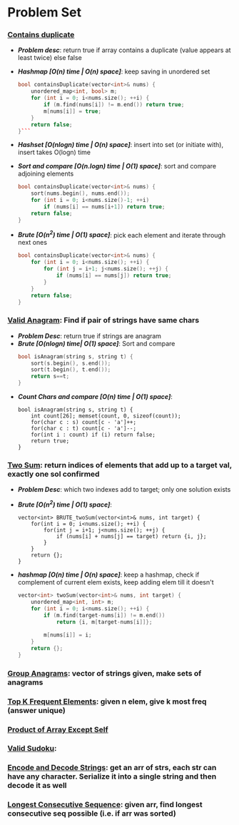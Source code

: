 # Problem Set

### [Contains duplicate](https://leetcode.com/problems/contains-duplicate/)
  - ***Problem desc***: return true if array contains a duplicate (value appears at least twice) else false
  
  - ***Hashmap [O(n) time | O(n) space]***: keep saving in unordered set
      ```cpp
      bool containsDuplicate(vector<int>& nums) {
          unordered_map<int, bool> m;
          for (int i = 0; i<nums.size(); ++i) {
              if (m.find(nums[i]) != m.end()) return true;
              m[nums[i]] = true;
          }
          return false;
      }```
  - ***Hashset [O(nlogn) time | O(n) space]***: insert into set (or initiate with), insert takes O(logn) time
  - ***Sort and compare [O(n.logn) time | O(1) space]***: sort and compare adjoining elements
      ```cpp
      bool containsDuplicate(vector<int>& nums) {
          sort(nums.begin(), nums.end());
          for (int i = 0; i<nums.size()-1; ++i) 
              if (nums[i] == nums[i+1]) return true;
          return false;
      }
      ```
  - ***Brute [O(n<sup>2</sup>) time | O(1) space]***: pick each element and iterate through next ones
      ```cpp
      bool containsDuplicate(vector<int>& nums) {
          for (int i = 0; i<nums.size(); ++i) {
              for (int j = i+1; j<nums.size(); ++j) {
                  if (nums[i] == nums[j]) return true;
              }
          }
          return false;
      }
      ```
</details>

### [**Valid Anagram**](https://leetcode.com/problems/valid-anagram/): Find if pair of strings have same chars
  - ***Problem Desc***: return true if strings are anagram
  - ***Brute [O(nlogn) time| O(1) space]***: Sort and compare
    ```cpp
    bool isAnagram(string s, string t) {
        sort(s.begin(), s.end());
        sort(t.begin(), t.end());
        return s==t;
    }
    ```
  - ***Count Chars and compare [O(n) time | O(1) space]***:
    ```cppp
    bool isAnagram(string s, string t) {
        int count[26]; memset(count, 0, sizeof(count));
        for(char c : s) count[c - 'a']++;
        for(char c : t) count[c - 'a']--;
        for(int i : count) if (i) return false;
        return true;
    }
    ```

### **[Two Sum](https://leetcode.com/problems/two-sum/)**: return indices of elements that add up to a target val, exactly one sol confirmed
  - ***Problem Desc***: which two indexes add to target; only one solution exists
  - ***Brute [O(n<sup>2</sup>) time | O(1) space]***:
    ```cppp
    vector<int> BRUTE_twoSum(vector<int>& nums, int target) {
        for(int i = 0; i<nums.size(); ++i) {
            for(int j = i+1; j<nums.size(); ++j) {
                if (nums[i] + nums[j] == target) return {i, j};
            }
        }
        return {};
    }
    ```

  - ***hashmap [O(n) time | O(n) space]***: keep a hashmap, check if complement of current elem exists, keep adding elem till it doesn't
    ```cpp
    vector<int> twoSum(vector<int>& nums, int target) {
        unordered_map<int, int> m;
        for (int i = 0; i<nums.size(); ++i) {
            if (m.find(target-nums[i]) != m.end()) 
                return {i, m[target-nums[i]]};
            
            m[nums[i]] = i;
        }
        return {};
    }
    ```
    
### [**Group Anagrams**](https://leetcode.com/problems/group-anagrams/): vector of strings given, make sets of anagrams

### **[Top K Frequent Elements](https://leetcode.com/problems/top-k-frequent-elements/)**: given n elem, give k most freq (answer unique)

### [**Product of Array Except Self**](https://leetcode.com/problems/product-of-array-except-self/)

### **[Valid Sudoku](https://leetcode.com/problems/valid-sudoku/)**:

### **[Encode and Decode Strings](https://leetcode.com/problems/encode-and-decode-strings/)**: get an arr of strs, each str can have any character. Serialize it into a single string and then decode it as well

### **[Longest Consecutive Sequence](https://leetcode.com/problems/longest-consecutive-sequence/):** given arr, find longest consecutive seq possible (i.e. if arr was sorted)
